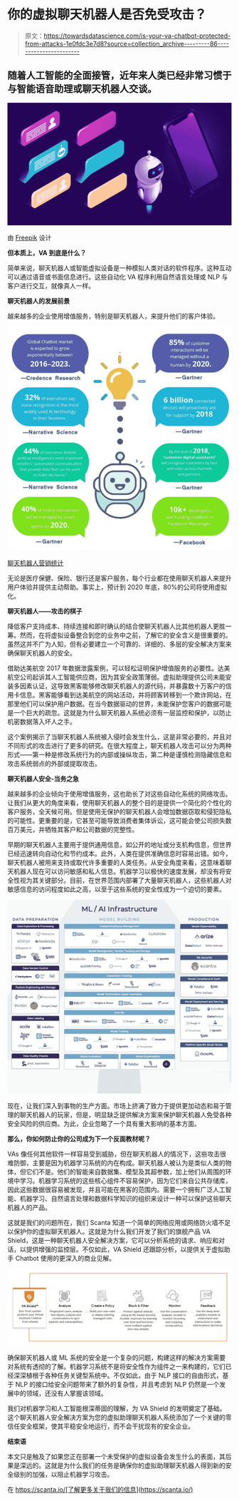 # 你的虚拟聊天机器人是否免受攻击？

> 原文：<https://towardsdatascience.com/is-your-va-chatbot-protected-from-attacks-1e0fdc3e7d8?source=collection_archive---------86----------------------->

## 随着人工智能的全面接管，近年来人类已经非常习惯于与智能语音助理或聊天机器人交谈。

![](img/defebfb34ed91526e7e89dd88142ba87.png)

由 [Freepik](https://www.freepik.com/) 设计

**但本质上，VA 到底是什么？**

简单来说，聊天机器人或智能虚拟设备是一种模拟人类对话的软件程序。这种互动可以通过语音或书面信息进行。这些自动化 VA 程序利用自然语言处理或 NLP 与客户进行交互，就像真人一样。

**聊天机器人的发展前景**

越来越多的企业使用增值服务，特别是聊天机器人，来提升他们的客户体验。

![](img/880f245b54325117b781f0aae3dee1fa.png)

[聊天机器人营销统计](https://mobilemonkey.com/blog/chatbot-marketing-statistics-infographic)

无论是医疗保健、保险、银行还是客户服务，每个行业都在使用聊天机器人来提升用户体验并提供主动帮助。事实上，预计到 2020 年底，80%的公司将使用虚拟化。

**聊天机器人——攻击的棋子**

降低客户支持成本、持续连接和即时确认的结合使聊天机器人比其他机器人更胜一筹。然而，在将虚拟设备整合到您的业务中之前，了解它的安全含义是很重要的。虽然这并不广为人知，但有必要建立一个可靠的、详细的、多层的安全解决方案来确保聊天机器人的安全。

借助达美航空 2017 年数据泄露案例，可以轻松证明保护增值服务的必要性。达美航空公司起诉其人工智能供应商，因为其安全政策薄弱。虚拟助理提供公司未能安装多因素认证，这导致黑客能够修改聊天机器人的源代码，并暴露数十万客户的信用卡信息。黑客能够看到达美航空的网站活动，并将顾客转移到一个欺诈网站，在那里他们可以保护用户数据。在当今数据驱动的世界，未能保护您客户的数据可能是一个巨大的疏忽。这就是为什么聊天机器人系统必须有一层监控和保护，以防止机密数据落入坏人之手。

这个案例揭示了当聊天机器人系统被入侵时会发生什么，这是非常必要的，并且对不同形式的攻击进行了更多的研究。在很大程度上，聊天机器人攻击可以分为两种形式——第一种是修改系统行为的内部或操纵攻击，第二种是谨慎检测隐藏信息和攻击系统弱点的外部或提取攻击。

**聊天机器人安全-当务之急**

越来越多的企业倾向于使用增值服务，这也助长了对这些自动化系统的网络攻击。让我们从更大的角度来看，使用聊天机器人的整个目的是提供一个简化的个性化的客户服务，全天候可用。但是使用无保护的聊天机器人会增加数据窃取和侵犯隐私的可能性。更重要的是，它甚至可能导致消费者集体诉讼，这可能会使公司损失数百万美元，并牺牲其客户和公司数据的完整性。

早期的聊天机器人主要用于提供通用信息，如公开的地址或分支机构信息，但世界已经迅速转向自动化和节约成本。此外，人类在提供准确信息时容易出错。如今，聊天机器人被用来支持或取代许多重要的人类任务。从安全角度来看，这意味着聊天机器人现在可以访问敏感和私人信息。机器学习以极快的速度发展，却没有将安全性视为其关键部分。目前，在世界范围内部署了大量聊天机器人，这些机器人对敏感信息的访问程度如此之高，以至于这些系统的安全性成为一个迫切的要素。

![](img/7fb23397b779e78b5e26f79f246be57f.png)

现在，让我们深入到事物的生产方面。市场上挤满了致力于提供更加动态和易于管理的聊天机器人的玩家，但是，明显缺乏提供解决方案来保护聊天机器人免受各种安全风险的供应商。为此，企业忽略了一个具有重大影响的基本方面。

**那么，你如何防止你的公司成为下一个反面教材呢？**

VAs 像任何其他软件一样容易受到威胁，但在聊天机器人的情况下，这些攻击很难防御，主要是因为机器学习系统的内在构成。聊天机器人被认为是类似人类的物体，但它们不是。他们的智能来自数据集、模型及其超参数，加上他们从周围的环境中学习。机器学习系统的这些核心组件不容易保护，因为它们来自公共存储库，因此这些数据很容易被发现，并且可能在黑客的范围内。需要一个拥有广泛人工智能、机器学习、自然语言处理和数据科学知识的组织来设计一种可以保护这些聊天机器人的产品。

这就是我们的问题所在，我们 Scanta 知道一个简单的网络应用或网络防火墙不足以保护你的虚拟聊天机器人。这就是为什么我们开发了我们的旗舰产品 VA Shield，这是一种聊天机器人安全解决方案，它可以分析系统的请求、响应和对话，以提供增强的监控层。不仅如此，VA Shield 还跟踪分析，以提供关于虚拟助手 Chatbot 使用的更深入的商业见解。

![](img/ece31db9c165bc29dcf319e80ad880e7.png)

确保聊天机器人或 ML 系统的安全是一个复杂的问题，构建这样的解决方案需要对系统有透彻的了解。机器学习系统不是将安全性作为组件之一来构建的，它们已经深深植根于各种任务关键型系统中。不仅如此，由于 NLP 接口的自由形式，基于 NLP 的接口给安全问题带来了额外的复杂性，并且考虑到 NLP 仍然是一个发展中的领域，还没有人掌握该领域。

我们对机器学习和人工智能根深蒂固的理解，为 VA Shield 的发明奠定了基础。这个聊天机器人安全解决方案为您的虚拟助理聊天机器人系统添加了一个关键的零信任安全框架，使其平稳安全地运行，而不会干扰现有的安全企业。

**结束语**

本文只是触及了如果您正在部署一个未受保护的虚拟设备会发生什么的表面，其后果是深远的。这就是为什么我们的任务是确保你的虚拟助理聊天机器人得到新的安全级别的加强，以阻止机器学习攻击。

在 https://scanta.io/[了解更多关于我们的信息](https://scanta.io/)